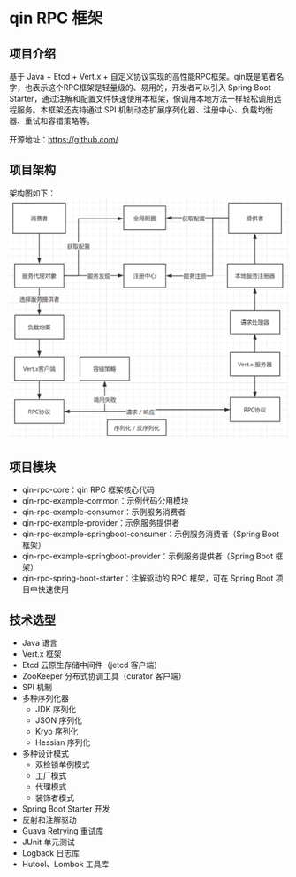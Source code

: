 # qin RPC 框架

## 项目介绍

基于 Java + Etcd + Vert.x + 自定义协议实现的高性能RPC框架。qin既是笔者名字，也表示这个RPC框架是轻量级的、易用的，开发者可以引入 Spring Boot Starter，通过注解和配置文件快速使用本框架，像调用本地方法一样轻松调用远程服务。本框架还支持通过 SPI 机制动态扩展序列化器、注册中心、负载均衡器、重试和容错策略等。

开源地址：https://github.com/


## 项目架构
架构图如下：
![structure.png](docs/structure.png)


## 项目模块

- qin-rpc-core：qin RPC 框架核心代码
- qin-rpc-example-common：示例代码公用模块
- qin-rpc-example-consumer：示例服务消费者
- qin-rpc-example-provider：示例服务提供者
- qin-rpc-example-springboot-consumer：示例服务消费者（Spring Boot 框架）
- qin-rpc-example-springboot-provider：示例服务提供者（Spring Boot 框架）
- qin-rpc-spring-boot-starter：注解驱动的 RPC 框架，可在 Spring Boot 项目中快速使用


## 技术选型

- Java 语言
- Vert.x 框架
- Etcd 云原生存储中间件（jetcd 客户端）
- ZooKeeper 分布式协调工具（curator 客户端）
- SPI 机制
- 多种序列化器
  - JDK 序列化
  - JSON 序列化
  - Kryo 序列化
  - Hessian 序列化
- 多种设计模式
  - 双检锁单例模式
  - 工厂模式
  - 代理模式
  - 装饰者模式
- Spring Boot Starter 开发
- 反射和注解驱动
- Guava Retrying 重试库
- JUnit 单元测试
- Logback 日志库
- Hutool、Lombok 工具库



